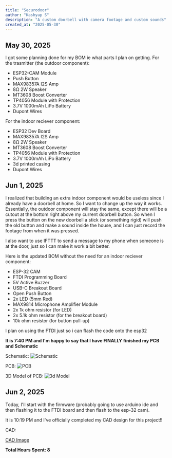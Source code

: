 ```yaml
---
title: "Securodoor"
author: "Kashyap S"
description: "A custom doorbell with camera footage and custom sounds"
created_at: "2025-05-30"
---
```


## May 30, 2025

I got some planning done for my BOM ie what parts I plan on getting.
For the trasmitter (the outdoor component):
- ESP32-CAM Module
- Push Button
- MAX98357A I2S Amp
- 8Ω 2W Speaker
- MT3608 Boost Converter
- TP4056 Module with Protection
- 3.7V 1000mAh LiPo Battery
- Dupont Wires

For the indoor reciever component:
- ESP32 Dev Board
- MAX98357A I2S Amp
- 8Ω 2W Speaker
- MT3608 Boost Converter
- TP4056 Module with Protection
- 3.7V 1000mAh LiPo Battery
- 3d printed casing
- Dupont Wires

## Jun 1, 2025

I realized that building an extra indoor component would be useless since I already have a doorbell at home. So I want to change up the way it works. Essentially, the outdoor component will stay the same, except there will be a cutout at the bottom right above my current doorbell button. So when I press the button on the new doorbell a stick (or something rigid) will push the old button and make a sound inside the house, and I can just record the footage from when it was pressed.

I also want to use IFTTT to send a message to my phone when someone is at the door, just so I can make it work a bit better.

Here is the updated BOM without the need for an indoor reciever component:
- ESP-32 CAM
- FTDI Programming Board
- 5V Active Buzzer
- USB-C Breakout Board
- Open Push Button
- 2x LED (5mm Red)
- MAX9814 Microphone Amplifier Module
- 2x 1k ohm resistor (for LED)
- 2x 5.1k ohm resistor (for the breakout board)
- 10k ohm resistor (for button pull-up)

I plan on using the FTDI just so i can flash the code onto the esp32

**It is 7:40 PM and I'm happy to say that I have FINALLY finished my PCB and Schematic**

Schematic:
![Schematic](https://hc-cdn.hel1.your-objectstorage.com/s/v3/68e2fbb1c290d37b46c5d4ba38b14a61768253b1_image.png)

PCB:
![PCB](https://hc-cdn.hel1.your-objectstorage.com/s/v3/bf3249f4e07fa2c3167fb059ce48c55a4c53417a_image.png)

3D Model of PCB:
![3d Model](https://hc-cdn.hel1.your-objectstorage.com/s/v3/404d0d77049ab98243a4a0ee38572da262918797_image.png)


## Jun 2, 2025
Today, I'll start with the firmware (probably going to use arduino ide and then flashing it to the FTDI board and then flash to the esp-32 cam).

It is 10:19 PM and I've officially completed my CAD design for this project!!

CAD:

[CAD Image](https://hc-cdn.hel1.your-objectstorage.com/s/v3/8f79267e691d3053632b8f7fadb7e0d79c361e40_image.png)

**Total Hours Spent: 8**
